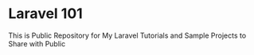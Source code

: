 # Laravel 101
This is Public Repository for My Laravel Tutorials and Sample Projects to Share with Public
